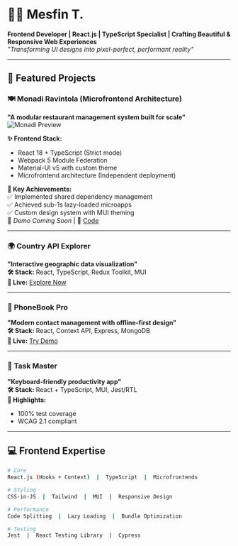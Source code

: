 # 👨‍💻 **Mesfin T.**

**Frontend Developer | React.js | TypeScript Specialist | Crafting Beautiful & Responsive Web Experiences**  
_"Transforming UI designs into pixel-perfect, performant reality"_

---

## 🎨 **Featured Projects**

### 🍽️ **Monadi Ravintola** (Microfrontend Architecture)

**"A modular restaurant management system built for scale"**  
![Monadi Preview](https://github.com/mesfint/monadiravintola/blob/main/Desktop-monadi-restaurant.png)

**✨ Frontend Stack:**

- React 18 + TypeScript (Strict mode)
- Webpack 5 Module Federation
- Material-UI v5 with custom theme
- Microfrontend architecture (Independent deployment)

**🚀 Key Achievements:**  
✅ Implemented shared dependency management  
✅ Achieved sub-1s lazy-loaded microapps  
✅ Custom design system with MUI theming  
🔗 _Demo Coming Soon_ | 📂 [Code](https://github.com/mesfint/monadiravintola)

---

### 🌍 **Country API Explorer**

**"Interactive geographic data visualization"**  
**🛠️ Stack:** React, TypeScript, Redux Toolkit, MUI  
**🔗 Live:** [Explore Now](https://responsive-countries-rest-api.netlify.app/)

---

### 📱 **PhoneBook Pro**

**"Modern contact management with offline-first design"**  
**🛠️ Stack:** React, Context API, Express, MongoDB  
**🔗 Live:** [Try Demo](https://booklibrary.demo)

---

### 🎯 **Task Master**

**"Keyboard-friendly productivity app"**  
**🛠️ Stack:** React + TypeScript, MUI, Jest/RTL  
**🌟 Highlights:**

- 100% test coverage
- WCAG 2.1 compliant

---

## 💻 **Frontend Expertise**

```bash
# Core
React.js (Hooks + Context)  |  TypeScript  |  Microfrontends

# Styling
CSS-in-JS  |  Tailwind  |  MUI  |  Responsive Design

# Performance
Code Splitting  |  Lazy Loading  |  Bundle Optimization

# Testing
Jest  |  React Testing Library  |  Cypress
```
